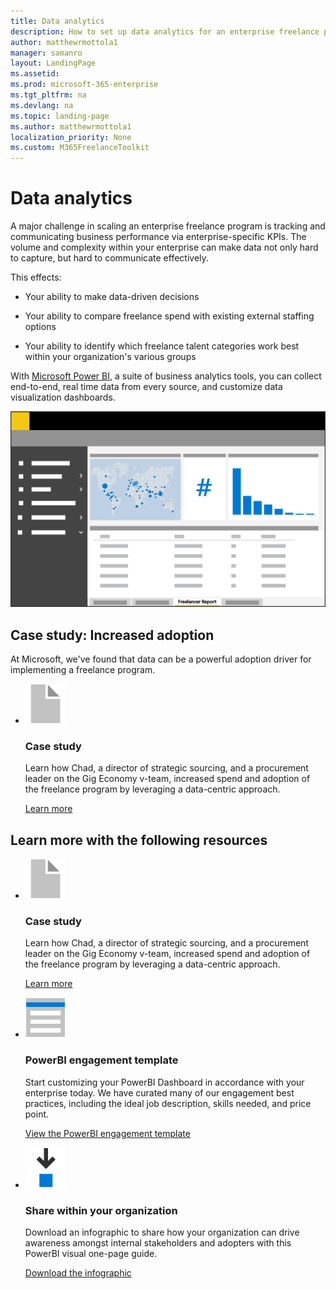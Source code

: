 ```yaml
---
title: Data analytics 
description: How to set up data analytics for an enterprise freelance program 
author: matthewrmottola1
manager: samanro
layout: LandingPage
ms.assetid: 
ms.prod: microsoft-365-enterprise
ms.tgt_pltfrm: na
ms.devlang: na
ms.topic: landing-page
ms.author: matthewrmottola1
localization_priority: None 
ms.custom: M365FreelanceToolkit
---
```

Data analytics 
===================

A major challenge in scaling an enterprise freelance program is tracking and communicating business performance via enterprise-specific KPIs. The volume and complexity within your enterprise can make data not only hard to capture, but hard to communicate effectively.

This effects:

-   Your ability to make data-driven decisions

-   Your ability to compare freelance spend with existing external staffing options

-   Your ability to identify which freelance talent categories work best within your organization's various groups

With [Microsoft Power BI](https://powerbi.microsoft.com/), a suite of business analytics tools, you can collect end-to-end, real time data from every source, and customize data visualization dashboards.

![A spending report in PowerBI](media/M365_Freelance_visibility_freelancerreport.png)

Case study: Increased adoption
-----------------------------

At Microsoft, we've found that data can be a powerful adoption driver for implementing a freelance program.

<ul class="panelContent cardsF">
    <li>
        <div class="cardSize">
            <div class="cardPadding">
                <div class="card">
                    <div class="cardImageOuter">
                        <div class="cardImage">
                            <img src="media/document.png" alt="a document icon" />
                        </div>
                    </div>
                    <div class="cardText">
                        <h3>Case study</h3>
                        <p>Learn how Chad, a director of strategic sourcing, and a procurement leader on the Gig Economy v-team, increased spend and adoption of the freelance program by leveraging a data-centric approach.</p>
                        <p><a href="dataanalyticscasestudy.md">Learn more</a></p>
                    </div>
                </div>
            </div>
        </div>
    </li>
</ul>

Learn more with the following resources
-----------------------------------------
<ul class="panelContent cardsF cols cols2">
    <li>
        <div class="cardSize">
            <div class="cardPadding">
                <div class="card">
                    <div class="cardImageOuter">
                        <div class="cardImage">
                            <img src="media/document.png" alt="a document icon" />
                        </div>
                    </div>
                    <div class="cardText">
                        <h3>Case study</h3>
                        <p>Learn how Chad, a director of strategic sourcing, and a procurement leader on the Gig Economy v-team, increased spend and adoption of the freelance program by leveraging a data-centric approach.</p>
                        <p><a href="dataanalyticscasestudy.md">Learn more</a></p>
                    </div>
                </div>
            </div>
        </div>
    </li>
    <li>
        <div class="cardSize">
            <div class="cardPadding">
                <div class="card">
                    <div class="cardImageOuter">
                        <div class="cardImage">
                            <img src="media/bill-blue.png" alt="A job posting template icon" />
                        </div>
                    </div>
                    <div class="cardText">
                        <h3>PowerBI engagement template</h3>
                        <p>Start customizing your PowerBI Dashboard in accordance with your enterprise today. We have curated many of our engagement best practices, including the ideal job description, skills needed, and price point.</p>
                        <p><a href="powerbiengagementtemplate.md">View the PowerBI engagement template</a></p>
                    </div>
                </div>
            </div>
        </div>
    </li>
    <li>
        <div class="cardSize">
            <div class="cardPadding">
                <div class="card">
                    <div class="cardImageOuter">
                        <div class="cardImage">
                            <img src="media/download-blue.png" alt="Downloadable infographic" />
                        </div>
                    </div>
                    <div class="cardText">
                        <h3>Share within your organization</h3>
                        <p>Download an infographic to share how your organization can drive awareness amongst internal stakeholders and adopters with this PowerBI visual one-page guide.</p>
                        <p><a href="media/M365-FreelanceToolkit-TearSheet-DataAnalytics.pdf">Download the infographic</a></p>
                    </div>
                </div>
            </div>
        </div>
    </li>
</ul>


